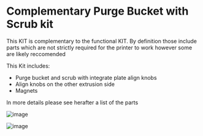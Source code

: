 # Complementary Purge Bucket with Scrub kit

This KIT is complementary to the functional KIT.
By definition those include parts which are not strictly required for the printer to work however some are likely reccomended 

This Kit includes:
- Purge bucket and scrub with integrate plate align knobs
- Align knobs on the other extrusion side
- Magnets

In more details please see herafter a list of the parts 

![image](https://user-images.githubusercontent.com/76037248/139714961-a73f124d-fc92-49b1-83c9-6bbf195a055c.png)

![image](https://user-images.githubusercontent.com/76037248/139715400-fecb3e92-522e-4165-b44f-5d544ce6176b.png)

